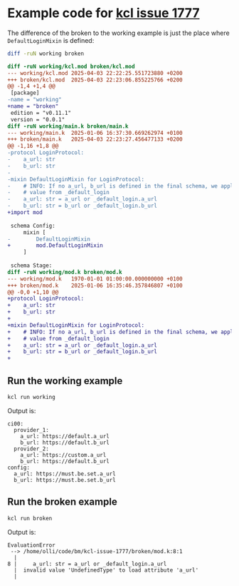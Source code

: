 # Example code for [kcl issue 1777](https://github.com/kcl-lang/kcl/issues/1777)

The difference of the broken to the working example is just the place where `DefaultLoginMixin` is defined:

```bash
diff -ruN working broken
```

```diff
diff -ruN working/kcl.mod broken/kcl.mod
--- working/kcl.mod	2025-04-03 22:22:25.551723880 +0200
+++ broken/kcl.mod	2025-04-03 22:23:06.855225766 +0200
@@ -1,4 +1,4 @@
 [package]
-name = "working"
+name = "broken"
 edition = "v0.11.1"
 version = "0.0.1"
diff -ruN working/main.k broken/main.k
--- working/main.k	2025-01-06 16:37:30.669262974 +0100
+++ broken/main.k	2025-04-03 22:23:27.456477133 +0200
@@ -1,16 +1,8 @@
-protocol LoginProtocol:
-    a_url: str
-    b_url: str
-
-mixin DefaultLoginMixin for LoginProtocol:
-    # INFO: If no a_url, b_url is defined in the final schema, we apply the
-    # value from _default_login
-    a_url: str = a_url or _default_login.a_url
-    b_url: str = b_url or _default_login.b_url
+import mod
 
 schema Config:
     mixin [
-        DefaultLoginMixin
+        mod.DefaultLoginMixin
     ]
 
 schema Stage:
diff -ruN working/mod.k broken/mod.k
--- working/mod.k	1970-01-01 01:00:00.000000000 +0100
+++ broken/mod.k	2025-01-06 16:35:46.357846807 +0100
@@ -0,0 +1,10 @@
+protocol LoginProtocol:
+    a_url: str
+    b_url: str
+
+mixin DefaultLoginMixin for LoginProtocol:
+    # INFO: If no a_url, b_url is defined in the final schema, we apply the
+    # value from _default_login
+    a_url: str = a_url or _default_login.a_url
+    b_url: str = b_url or _default_login.b_url
+
```

## Run the working example

```bash
kcl run working
```

Output is:

```
ci00:
  provider_1:
    a_url: https://default.a_url
    b_url: https://default.b_url
  provider_2:
    a_url: https://custom.a_url
    b_url: https://default.b_url
config:
  a_url: https://must.be.set.a_url
  b_url: https://must.be.set.b_url
```

## Run the broken example

```bash
kcl run broken
```

Output is:

```
EvaluationError
 --> /home/olli/code/bm/kcl-issue-1777/broken/mod.k:8:1
  |
8 |     a_url: str = a_url or _default_login.a_url
  |  invalid value 'UndefinedType' to load attribute 'a_url'
  |
```
